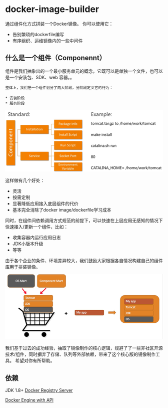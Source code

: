 # docker-image-builder
通过组件化方式拼装一个Docker镜像。
你可以使用它：

* 告别繁琐的dockerfile编写
* 有序组织、运维镜像内的一些中间件

## 什么是一个组件（Componennt）

组件是我们抽象出的一个最小服务单元的概念，它既可以是单独一个文件，也可以是一个安装包、SDK、web 容器。。

    整体上，我们把一个组件划分了两大阶段，分阶段定义它的行为：

    * 安装阶段
    * 服务阶段
![Component](docs/images/component.png)

这样做有几个好处：

* 灵活
* 按需定制
* 显著降低应用接入底层组件的代价
* 基本完全消除了docker image/dockerfile学习成本

同时，在组件间依赖调用方式规范的前提下，可以快速在上层应用无感知的情况下快速接入/更新一个组件，比如：

* 收集容器内运行应用日志
* JDK小版本升级
* 等等

由于各个企业的条件、环境差异较大，我们鼓励大家根据各自情况构建自己的组件库用于拼装镜像。

![Component](docs/images/mart.png)



我们基于过去的成功经验，抽取了镜像制作的核心逻辑，规避了了一些非社区开源技术/组件，同时摒弃了存储、队列等外部依赖，带来了这个核心版的镜像制作工具。
希望对你有所帮助。

## 依赖
JDK 1.8+
[Docker Registry Server][1]

[Docker Engine with API][2]


[1]:https://docs.docker.com/registry/deploying/ "Docker Registry Server"
[2]:https://docs.docker.com/engine/api/v1.24/  "Docker Engine with API"
